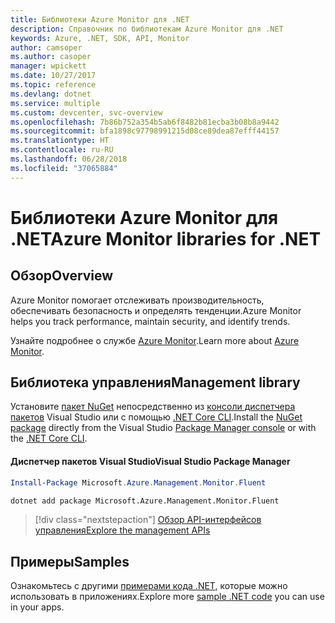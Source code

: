 ```yaml
---
title: Библиотеки Azure Monitor для .NET
description: Справочник по библиотекам Azure Monitor для .NET
keywords: Azure, .NET, SDK, API, Monitor
author: camsoper
ms.author: casoper
manager: wpickett
ms.date: 10/27/2017
ms.topic: reference
ms.devlang: dotnet
ms.service: multiple
ms.custom: devcenter, svc-overview
ms.openlocfilehash: 7b86b752a354b5ab6f8482b81ecba3b08b8a9442
ms.sourcegitcommit: bfa1898c97798991215d08ce89dea87efff44157
ms.translationtype: HT
ms.contentlocale: ru-RU
ms.lasthandoff: 06/28/2018
ms.locfileid: "37065884"
---
```

# <a name="azure-monitor-libraries-for-net"></a><span data-ttu-id="1bdc6-104">Библиотеки Azure Monitor для .NET</span><span class="sxs-lookup"><span data-stu-id="1bdc6-104">Azure Monitor libraries for .NET</span></span>

## <a name="overview"></a><span data-ttu-id="1bdc6-105">Обзор</span><span class="sxs-lookup"><span data-stu-id="1bdc6-105">Overview</span></span>

<span data-ttu-id="1bdc6-106">Azure Monitor помогает отслеживать производительность, обеспечивать безопасность и определять тенденции.</span><span class="sxs-lookup"><span data-stu-id="1bdc6-106">Azure Monitor helps you track performance, maintain security, and identify trends.</span></span>

<span data-ttu-id="1bdc6-107">Узнайте подробнее о службе [Azure Monitor](/azure/monitoring-and-diagnostics/).</span><span class="sxs-lookup"><span data-stu-id="1bdc6-107">Learn more about [Azure Monitor](/azure/monitoring-and-diagnostics/).</span></span>   

## <a name="management-library"></a><span data-ttu-id="1bdc6-108">Библиотека управления</span><span class="sxs-lookup"><span data-stu-id="1bdc6-108">Management library</span></span>

<span data-ttu-id="1bdc6-109">Установите [пакет NuGet](https://www.nuget.org/packages/Microsoft.Azure.Management.Monitor.Fluent) непосредственно из [консоли диспетчера пакетов][PackageManager] Visual Studio или с помощью [.NET Core CLI][DotNetCLI].</span><span class="sxs-lookup"><span data-stu-id="1bdc6-109">Install the [NuGet package](https://www.nuget.org/packages/Microsoft.Azure.Management.Monitor.Fluent) directly from the Visual Studio [Package Manager console][PackageManager] or with the [.NET Core CLI][DotNetCLI].</span></span>

#### <a name="visual-studio-package-manager"></a><span data-ttu-id="1bdc6-110">Диспетчер пакетов Visual Studio</span><span class="sxs-lookup"><span data-stu-id="1bdc6-110">Visual Studio Package Manager</span></span>

```powershell
Install-Package Microsoft.Azure.Management.Monitor.Fluent
```

```bash
dotnet add package Microsoft.Azure.Management.Monitor.Fluent
```

> [!div class="nextstepaction"]
> [<span data-ttu-id="1bdc6-111">Обзор API-интерфейсов управления</span><span class="sxs-lookup"><span data-stu-id="1bdc6-111">Explore the management APIs</span></span>](/dotnet/api/overview/azure/monitor/management)

## <a name="samples"></a><span data-ttu-id="1bdc6-112">Примеры</span><span class="sxs-lookup"><span data-stu-id="1bdc6-112">Samples</span></span>

<span data-ttu-id="1bdc6-113">Ознакомьтесь с другими [примерами кода .NET](https://azure.microsoft.com/resources/samples/?platform=dotnet), которые можно использовать в приложениях.</span><span class="sxs-lookup"><span data-stu-id="1bdc6-113">Explore more [sample .NET code](https://azure.microsoft.com/resources/samples/?platform=dotnet) you can use in your apps.</span></span>

[PackageManager]: https://docs.microsoft.com/nuget/tools/package-manager-console
[DotNetCLI]: https://docs.microsoft.com/dotnet/core/tools/dotnet-add-package